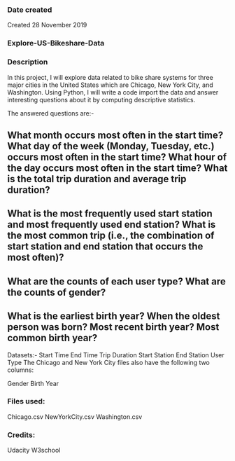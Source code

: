 ### Date created
Created 28 November 2019

### Explore-US-Bikeshare-Data

### Description
In this project, I will explore data related to bike share systems for three major cities in the United States which are Chicago, New York City, and Washington. Using Python, I will write a code import the data and answer interesting questions about it by computing descriptive statistics.


The answered questions are:-

What month occurs most often in the start time?
What day of the week (Monday, Tuesday, etc.) occurs most often in the start time?
What hour of the day occurs most often in the start time?
What is the total trip duration and average trip duration?
---------
What is the most frequently used start station and most frequently used end station?
What is the most common trip (i.e., the combination of start station and end station that occurs the most often)?
---------
What are the counts of each user type?
What are the counts of gender?
---------
What is the earliest birth year?
When the oldest person was born?
Most recent birth year?
Most common birth year?
---------
Datasets:-
Start Time
End Time
Trip Duration
Start Station
End Station
User Type
The Chicago and New York City files also have the following two columns:

Gender
Birth Year

### Files used:
Chicago.csv
NewYorkCity.csv
Washington.csv

### Credits:
Udacity
W3school
